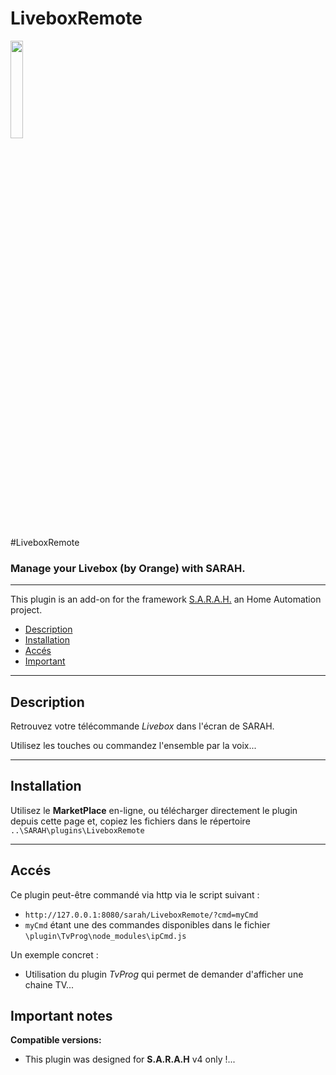 # LiveboxRemote
<img src="../master/www/images/Capture.PNG" width="20%" height="20%"/>

#LiveboxRemote

### Manage your Livebox (by Orange) with SARAH.

***

This plugin is an add-on for the framework [S.A.R.A.H.](http://encausse.net/s-a-r-a-h) an Home Automation project.
* [Description](#description)
* [Installation](#install)
* [Accés](#access)
* [Important](#important)


***
<a name="description"></a>
## Description

Retrouvez votre télécommande *Livebox* dans l'écran de SARAH.

Utilisez les touches ou commandez l'ensemble par la voix...

***

<a name="install"></a>
## Installation

Utilisez le **MarketPlace** en-ligne, ou télécharger directement le plugin depuis cette page et, copiez les fichiers dans le répertoire `..\SARAH\plugins\LiveboxRemote`

***

<a name="access"></a>
## Accés

Ce plugin peut-être commandé via http via le script suivant :
- `http://127.0.0.1:8080/sarah/LiveboxRemote/?cmd=myCmd`
- `myCmd` étant une des commandes disponibles dans le fichier `\plugin\TvProg\node_modules\ipCmd.js`

Un exemple concret :
- Utilisation du plugin *TvProg* qui permet de demander d'afficher une chaine TV...



<a name="important"></a>
## Important notes

**Compatible versions:** 

- This plugin was designed for **S.A.R.A.H** v4 only !...